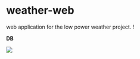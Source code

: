 # weather-web
web application for the low power weather project. !

**DB**

![](http://i.imgur.com/zKAZgRZ.png)
